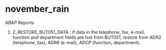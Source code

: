 # november_rain
ABAP Reports
1. Z_RESTORE_BUT051_DATA : if data in the telephone, fax, e-mail, function and department fields are lost from BUT051, restore from ADR2 (telephone, fax), ADR6 (e-mail), ADCP (function, department).

